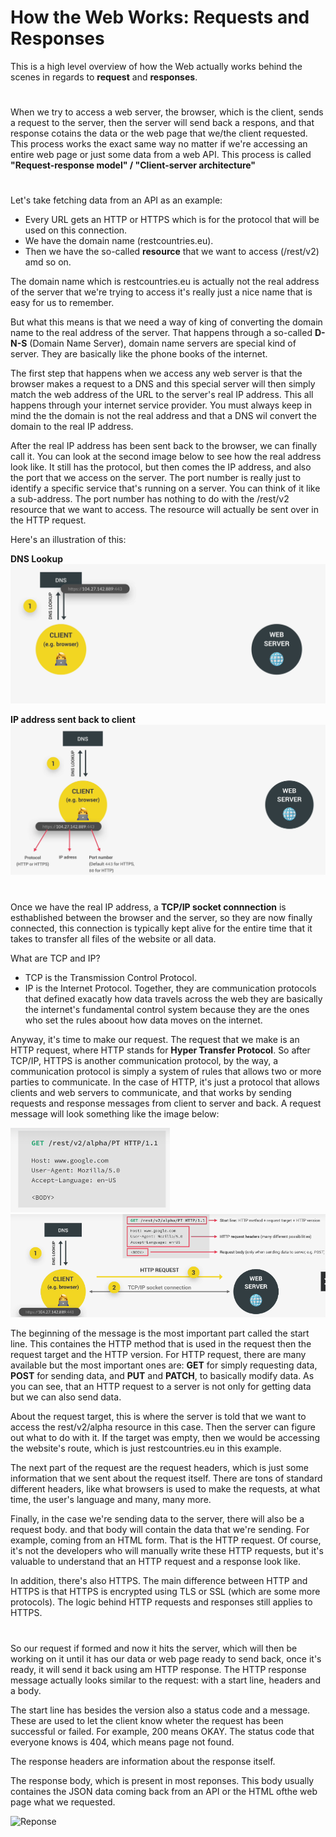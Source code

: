 <h1>How the Web Works: Requests and Responses</h1>

This is a high level overview of how the Web actually works behind the scenes in regards to **request** and **responses**.

#

When we try to access a web server, the browser, which is the client, sends a request to the server, then the server will send back a respons, and that response cotains the data or the web page that we/the client requested. This process works the exact same way no matter if we're accessing an entire web page or just some data from a web API. This process is called **"Request-response model" / "Client-server architecture"**

#

Let's take fetching data from an API as an example:

- Every URL gets an HTTP or HTTPS which is for the protocol that will be used on this connection.
- We have the domain name (restcountries.eu).
- Then we have the so-called **resource** that we want to access (/rest/v2) amd so on.

The domain name which is restcountries.eu is actually not the real address of the server that we're trying to access it's really just a nice name that is easy for us to remember.

But what this means is that we need a way of king of converting the domain name to the real address of the server. That happens through a so-called **D-N-S** (Domain Name Server), domain name servers are special kind of server. They are basically like the phone books of the internet. 

The first step that happens when we access any web server is that the browser makes a request to a DNS and this special server will then simply match the web address of the URL to the server's real IP address. This all happens through your internet service provider. You must always keep in mind the the domain is not the real address and that a DNS wil convert the domain to the real IP address. 

After the real IP address has been sent back to the browser, we can finally call it. You can look at the second image below to see how the real address look like. It still has the protocol, but then comes the IP address, and also the port that we access on the server. The port number is really just to identify a specific service that's running on a server. You can think of it like a sub-address. The port number has nothing to do with the /rest/v2 resource that we want to access. The resource will actually be sent over in the HTTP request.

Here's an illustration of this:

**DNS Lookup**
![Request](./Images/dnsLookup.png)

**IP address sent back to client**
![Received](./Images/ipReceived.png)

#

Once we have the real IP address, a **TCP/IP socket connnection** is esthablished between the browser and the server, so they are now finally connected, this connection is typically kept alive for the entire time that it takes to transfer all files of the website or all data. 

What are TCP and IP?
- TCP is the Transmission Control Protocol.
- IP is the Internet Protocol.
Together, they are communication protocols that defined exacatly how data travels across the web they are basically the internet's fundamental control system because they are the ones who set the rules aboout how data moves on the internet.

Anyway, it's time to make our request. The request that we make is an HTTP request, where HTTP stands for **Hyper Transfer Protocol**. So after TCP/IP, HTTPS is another communication protocol, by the way, a communication protocol is simply a system of rules that allows two or more parties to communicate. In the case of HTTP, it's just a protocol that allows clients and web servers to communicate, and that works by sending requests and response messages from client to server and back. A request message will look something like the image below:

![Request message](./Images/requestMsg.png)
![Request message](./Images/httpRequest.png)

The beginning of the message is the most important part called the start line. This containes the HTTP method that is used in the request then the request target and the HTTP version. For HTTP request, there are many available but the most important ones are: **GET** for simply requesting data, **POST** for sending data, and **PUT** and **PATCH**, to basically modify data. As you can see, that an HTTP request to a server is not only for getting data but we can also send data. 

About the request target, this is where the server is told that we want to access the rest/v2/alpha resource in this case. Then the server can figure out what to do with it. If the target was empty, then we would be accessing the website's route, which is just restcountries.eu in this example.

The next part of the request are the request headers, which is just some information that we sent about the request itself. There are tons of standard different headers, like what browsers is used to make the requests, at what time, the user's language and many, many more. 

Finally, in the case we're sending data to the server, there will also be a request body. and that body will contain the data that we're sending. For example, coming from an HTML form. That is the HTTP request. Of course, it's not the developers who will manually write these HTTP requests, but it's valuable to understand that an HTTP request and a response look like. 

In addition, there's also HTTPS. The main difference between HTTP and HTTPS is that HTTPS is encrypted using TLS or SSL (which are some more protocols). The logic behind HTTP requests and responses still applies to HTTPS.

#

So our request if formed and now it hits the server, which will then be working on it until it has our data or web page ready to send back, once it's ready, it will send it back using am HTTP response. The HTTP response message actually looks similar to the request: with a start line, headers and a body.

The start line has besides the version also a status code and a message. These are used to let the client know wheter the request has been successful or failed. For example, 200 means OKAY. The status code that everyone knows is 404, which means page not found.  

The response headers are information about the response itself.

The response body, which is present in most reponses. This body usually containes the JSON data coming back from an API or the HTML ofthe web page what we requested. 

![Reponse](./Images/httpReponse.png)



















  

